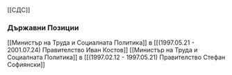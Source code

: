 [[СДС]]

### Държавни Позиции
[[Министър на Труда и Социалната Политика]] в [[(1997.05.21 - 2001.07.24) Правителство Иван Костов]]
[[Министър на Труда и Социалната Политика]] в [[(1997.02.12 - 1997.05.21) Правителство Стефан Софиянски]]